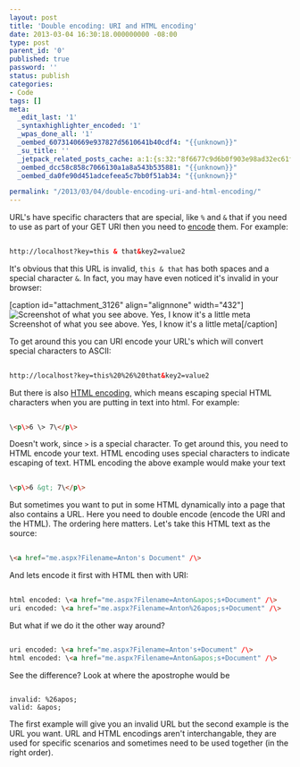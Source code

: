 ```yaml
---
layout: post
title: 'Double encoding: URI and HTML encoding'
date: 2013-03-04 16:30:18.000000000 -08:00
type: post
parent_id: '0'
published: true
password: ''
status: publish
categories:
- Code
tags: []
meta:
  _edit_last: '1'
  _syntaxhighlighter_encoded: '1'
  _wpas_done_all: '1'
  _oembed_6073140669e937827d5610641b40cdf4: "{{unknown}}"
  _su_title: ''
  _jetpack_related_posts_cache: a:1:{s:32:"8f6677c9d6b0f903e98ad32ec61f8deb";a:2:{s:7:"expires";i:1561033504;s:7:"payload";a:3:{i:0;a:1:{s:2:"id";i:4262;}i:1;a:1:{s:2:"id";i:3942;}i:2;a:1:{s:2:"id";i:4725;}}}}
  _oembed_dcc58c858c7066130a1a8a543b535881: "{{unknown}}"
  _oembed_da0fe90d451adcefeea5c7bb0f51ab34: "{{unknown}}"

permalink: "/2013/03/04/double-encoding-uri-and-html-encoding/"
---
```

URL's have specific characters that are special, like `%` and `&` that if you need to use as part of your GET URI then you need to [encode](http://www.w3schools.com/tags/ref_urlencode.asp) them. For example:

```html
  
http://localhost?key=this & that&key2=value2  

```

It's obvious that this URL is invalid, `this & that` has both spaces and a special character `&`. In fact, you may have even noticed it's invalid in your browser:

[caption id="attachment\_3126" align="alignnone" width="432"] ![Screenshot of what you see above. Yes, I know it's a little meta](http://onoffswitch.net/wp-content/uploads/2013/03/invalidurl2.png) Screenshot of what you see above. Yes, I know it's a little meta[/caption]

To get around this you can URI encode your URL's which will convert special characters to ASCII:

```html
  
http://localhost?key=this%20%26%20that&key2=value2  

```

But there is also [HTML encoding](http://en.wikipedia.org/wiki/Character_encodings_in_HTML), which means escaping special HTML characters when you are putting in text into html. For example:

```html
  
\<p\>6 \> 7\</p\>  

```

Doesn't work, since `>` is a special character. To get around this, you need to HTML encode your text. HTML encoding uses special characters to indicate escaping of text. HTML encoding the above example would make your text

```html
  
\<p\>6 &gt; 7\</p\>  

```

But sometimes you want to put in some HTML dynamically into a page that also contains a URL. Here you need to double encode (encode the URI and the HTML). The ordering here matters. Let's take this HTML text as the source:

```html
  
\<a href="me.aspx?Filename=Anton's Document" /\>  

```

And lets encode it first with HTML then with URI:

```html
  
html encoded: \<a href="me.aspx?Filename=Anton&apos;s+Document" /\>  
uri encoded: \<a href="me.aspx?Filename=Anton%26apos;s+Document" /\>  

```

But what if we do it the other way around?

```html
  
uri encoded: \<a href="me.aspx?Filename=Anton's+Document" /\>  
html encoded: \<a href="me.aspx?Filename=Anton&apos;s+Document" /\>  

```

See the difference? Look at where the apostrophe would be

```
  
invalid: %26apos;  
valid: &apos;  

```

The first example will give you an invalid URL but the second example is the URL you want. URL and HTML encodings aren't interchangable, they are used for specific scenarios and sometimes need to be used together (in the right order).

